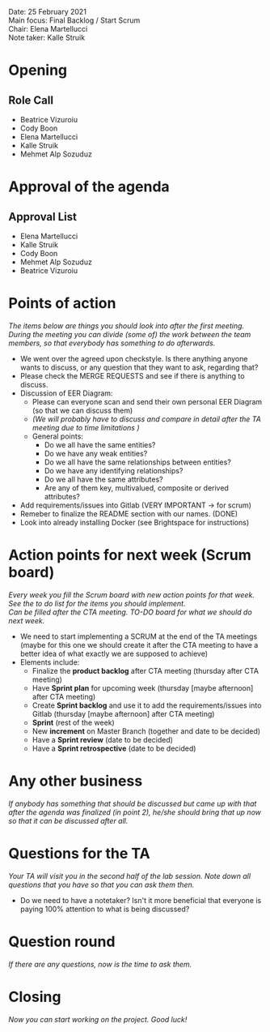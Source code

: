 Date:           25 February 2021\
Main focus:     Final Backlog / Start Scrum\
Chair:          Elena Martellucci\
Note taker:     Kalle Struik

# Opening
## Role Call
 - Beatrice Vizuroiu
 - Cody Boon
 - Elena Martellucci
 - Kalle Struik
 - Mehmet Alp Sozuduz


# Approval of the agenda
## Approval List
 - Elena Martellucci
 - Kalle Struik
 - Cody Boon
 - Mehmet Alp Sozuduz
 - Beatrice Vizuroiu 


# Points of action
*The items below are things you should look into after the first meeting. During the meeting you can divide (some of) the work between the team members, so that everybody has something to do afterwards.*

 - We went over the agreed upon checkstyle. Is there anything anyone wants to discuss, or any question that they want to ask, regarding that?
 - Please check the MERGE REQUESTS and see if there is anything to discuss.
 - Discussion of EER Diagram:
    - Please can everyone scan and send their own personal EER Diagram (so that we can discuss them)
    - *(We will probably have to discuss and compare in detail after the TA meeting due to time limitations )*
    - General points:
        - Do we all have the same entities?
        - Do we have any weak entities?
        - Do we all have the same relationships between entities?
        - Do we have any identifying relationships?
        - Do we all have the same attributes?
        - Are any of them key, multivalued, composite or derived attributes?
 - Add requirements/issues into Gitlab (VERY IMPORTANT -> for scrum)
 - Remeber to finalize the README section with our names. (DONE)
 - Look into already installing Docker (see Brightspace for instructions)


# Action points for next week (Scrum board)
*Every week you fill the Scrum board with new action points for that week. See the to do list for the items you should implement.* \
*Can be filled after the CTA meeting. TO-DO board for what we should do next week.*

 - We need to start implementing a SCRUM at the end of the TA meetings (maybe for this one we should create it after the CTA meeting to have a better idea of what exactly we are supposed to achieve)
 - Elements include:
    - Finalize the **product backlog** after CTA meeting (thursday after CTA meeting)
    - Have **Sprint plan** for upcoming week
    (thursday [maybe afternoon] after CTA meeting)
    - Create **Sprint backlog** and use it to add the requirements/issues into Gitlab 
    (thursday [maybe afternoon] after CTA meeting)
    - **Sprint** (rest of the week)
    - New **increment** on Master Branch (together and date to be decided)
    - Have a **Sprint review** (date to be decided)
    - Have a **Sprint retrospective** (date to be decided)
    


# Any other business
*If anybody has something that should be discussed but came up with that after the agenda was finalized (in point 2), he/she should bring that up now so that it can be discussed after all.*

# Questions for the TA
*Your TA will visit you in the second half of the lab session. Note down all questions that you have so that you can ask them then.*
 - Do we need to have a notetaker? Isn't it more beneficial that everyone is paying 100% attention to what is being discussed?

# Question round
*If there are any questions, now is the time to ask them.*

# Closing
*Now you can start working on the project. Good luck!*
